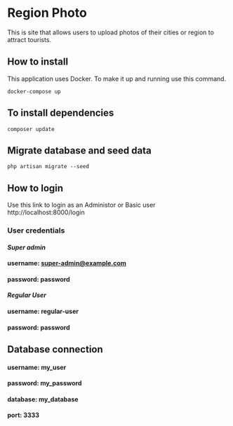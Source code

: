 # Region Photo
This is site that allows users to upload photos of their cities or region to attract tourists.

## How to install
This application uses Docker. To make it up and running use this command.

`docker-compose up`

## To install dependencies
`composer update`

## Migrate database and seed data
`php artisan migrate --seed`

## How to login

Use this link to login as an Administor or Basic user http://localhost:8000/login

### **User credentials**
#### *Super admin*

#### username: super-admin@example.com
#### password: password

#### *Regular User*

#### username: regular-user
#### password: password

## Database connection

#### username: my_user
#### password: my_password
#### database: my_database
#### port: 3333


